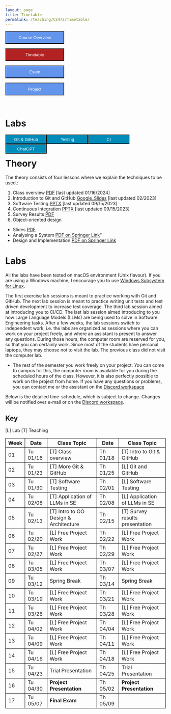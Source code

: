 ```yaml
---
layout: page
title: Timetable
permalink: /teaching/CS472/Timetable/
---
```

<form action="/teaching/CS472/">
    <input type="submit" style="background-color:cornflowerblue;color:white;width:185px;
height:40px;" value="Course Overview" />
</form>

<form action="/teaching/CS472/Timetable/">
    <input type="submit" style="background-color:firebrick;color:white;width:185px;
height:40px;" value="Timetable" />
</form>
<form action="/teaching/CS472/Exam/">
    <input type="submit" style="background-color:cornflowerblue;color:white;width:185px;
height:40px;" value="Exam" />
</form>
<form action="/teaching/CS472/project/">
    <input type="submit" style="background-color:cornflowerblue;color:white;width:185px;
height:40px;" value="Project" />
</form>

<br/>

Labs
=======

<div class="main-component">
<form action="/teaching/CS472/Timetable/Git_and_GitHub/">
    <input type="submit" style="background-color:#008CBA;float:left; color:white;width:130px;
height:30px;" value="Git & GitHub" />
</form>
<form action="/teaching/CS472/Timetable/dynamic_analysis/">
    <input type="submit" style="background-color:#008CBA;float:left;color:white;width:130px;
height:30px;" value="Testing" />
</form>
<form action="/teaching/CS472/Timetable/CI/">
    <input type="submit" style="background-color:#008CBA;float:left;color:white;width:130px;
height:30px;" value="CI" />
</form>
<form action="/teaching/CS472/Timetable/GPT/">
    <input type="submit" style="background-color:#008CBA;float:left;color:white;width:130px;
height:30px;" value="ChatGPT" />
</form>
</div>

<br/>
<br/>

Theory
========
The theory consists of four lessons where we explain the techniques to be used.: 
1. Class overview [PDF](ClassOverview.pdf) [last updated 01/16/2024]
2. Introduction to Git and GitHub [Google_Slides](https://docs.google.com/presentation/d/1YG1uXfERIPtHF9STDQQMoxvluU3X8QRO/edit#slide=id.p3) [last updated 02/2023]
3. Software Testing [PPTX](Testing-2033-fall.pptx) [last updated 09/15/2023]
4. Continuous Integration [PPTX](CI-CD.pptx) [last updated 09/15/2023]
5. Survey Results [PDF](Survey_Presentation.pdf)
6. Object-oriented design 
  * Slides [PDF](OOD-V2.pptx)
  * Analysing a System [PDF on Springer Link](https://link.springer.com/chapter/10.1007/978-3-319-24280-4_6)"
  * Design and Implementation [PDF on Springer Link](https://link.springer.com/chapter/10.1007/978-3-319-24280-4_7)

Labs
========
All the labs have been tested on macOS environment (Unix flavour). If you are using a Windows machine, I encourage you to use
[Windows Subsystem for Linux](https://learn.microsoft.com/en-us/windows/wsl/about). 

The first exercise lab sessions is meant to practice working with Git and GitHub.
The next lab session is meant to practice writing unit tests and test driven development to increase test coverage.
The third lab session aimed at introducing you to CI/CD. 
The last lab session aimed introducing to you how Large Language Models (LLMs) are being used to solve in Software Engineering tasks. 
After a few weeks, the lab sessions switch to independent work, i.e. the labs are organized as sessions where you can work on your project freely, and where an assistant is 
present to answer any questions. During those hours, the computer room are reserved for you, 
so that you can certainly work. Since most of the students have personal laptops, they may choose not to
visit the lab. The previous class did not visit the computer lab.

* The rest of the semester you work freely on your project. You can come to campus for this, the 
computer room is available for you during the scheduled hours of the class. 
However, it is also perfectly possible to work on the project from home. If you have any questions 
or problems, you can contact me or the assistant on the [Discord workspace](https://discord.gg/CQUCUFTcDY)

Below is the detailed time-schedule, which is subject to change. Changes will be notified over 
e-mail or on the [Discord workspace](https://discord.gg/CQUCUFTcDY). 

## Key
[L] Lab
[T] Teaching

<table style="border-collapse:collapse;">
<tr >
<th style="border: 1px solid black;">Week</th>
<th style="border: 1px solid black;">Date</th>
<th style="border: 1px solid black;">Class Topic</th>
<th style="border: 1px solid black;">Date</th>
<th style="border: 1px solid black;">Class Topic</th>
</tr>

<tr>
<td style="border: 1px solid black;">01</td>
<td style="border: 1px solid black;">Tu 01/16</td>
<td style="border: 1px solid black;">[T] Class overview</td>
<td style="border: 1px solid black;">Th 01/18</td>
<td style="border: 1px solid black;">[T] Intro to Git & GitHub </td>
</tr>

<tr>
<td style="border: 1px solid black;">02</td>
<td style="border: 1px solid black;">Tu 01/23</td>
<td style="border: 1px solid black;">[T] More Git & GitHub</td>
<td style="border: 1px solid black;">Th 01/25 </td>
<td style="border: 1px solid black;">[L] Git and GitHub </td>
</tr>

<tr>
<td style="border: 1px solid black;">03</td>
<td style="border: 1px solid black;">Tu 01/30 </td>
<td style="border: 1px solid black;">[T] Software Testing </td>
<td style="border: 1px solid black;">Th 02/01 </td>
<td style="border: 1px solid black;">[L] Software Testing </td>
</tr>

<tr>
<td style="border: 1px solid black;">04</td>
<td style="border: 1px solid black;">Tu 02/06</td>
<td style="border: 1px solid black;">[T] Application of LLMs in SE</td>
<td style="border: 1px solid black;">Th 02/08 </td>
<td style="border: 1px solid black;">[L] Application of LLMs in SE</td>
</tr>

<tr>
<td style="border: 1px solid black;">05</td>
<td style="border: 1px solid black;">Tu 02/13</td>
<td style="border: 1px solid black;">[T] Intro to OO Design & Architecture</td>
<td style="border: 1px solid black;">Th 02/15 </td>
<td style="border: 1px solid black;">[T] Survey results presentation </td>
</tr>

<tr>
<td style="border: 1px solid black;">06</td>
<td style="border: 1px solid black;">Tu 02/20</td>
<td style="border: 1px solid black;">[L] Free Project Work</td>
<td style="border: 1px solid black;">Th 02/22 </td>
<td style="border: 1px solid black;">[L] Free Project Work </td>
</tr>

<tr>
<td style="border: 1px solid black;">07</td>
<td style="border: 1px solid black;">Tu 02/27</td>
<td style="border: 1px solid black;">[L] Free Project Work </td>
<td style="border: 1px solid black;">Th 02/29 </td>
<td style="border: 1px solid black;">[L] Free Project Work </td>
</tr>

<tr>
<td style="border: 1px solid black;">08</td>
<td style="border: 1px solid black;">Tu 03/05</td>
<td style="border: 1px solid black;">[L] Free Project Work</td>
<td style="border: 1px solid black;">Th 03/07 </td>
<td style="border: 1px solid black;">[L] Free Project Work </td>
</tr>

<tr>
<td style="border: 1px solid black;">09</td>
<td style="border: 1px solid black;">Tu 03/12</td>
<td style="border: 1px solid black;">Spring Break</td>
<td style="border: 1px solid black;">Th 03/14 </td>
<td style="border: 1px solid black;">Spring Break</td>
</tr>

<tr>
<td style="border: 1px solid black;">10</td>
<td style="border: 1px solid black;">Tu 03/19</td>
<td style="border: 1px solid black;">[L] Free Project Work</td>
<td style="border: 1px solid black;">Th 03/21 </td>
<td style="border: 1px solid black;">[L] Free Project Work </td>
</tr>

<tr>
<td style="border: 1px solid black;">11</td>
<td style="border: 1px solid black;">Tu 03/26</td>
<td style="border: 1px solid black;">[L] Free Project Work</td>
<td style="border: 1px solid black;">Th 03/28 </td>
<td style="border: 1px solid black;">[L] Free Project Work </td>
</tr>

<tr>
<td style="border: 1px solid black;">12</td>
<td style="border: 1px solid black;">Tu 04/02</td>
<td style="border: 1px solid black;">[L] Free Project Work</td>
<td style="border: 1px solid black;">Th 04/04 </td>
<td style="border: 1px solid black;">[L] Free Project Work </td>
</tr>

<tr>
<td style="border: 1px solid black;">13</td>
<td style="border: 1px solid black;">Tu 04/09</td>
<td style="border: 1px solid black;">[L] Free Project Work</td>
<td style="border: 1px solid black;">Th 04/11 </td>
<td style="border: 1px solid black;">[L] Free Project Work </td>
</tr>

<tr>
<td style="border: 1px solid black;">14</td>
<td style="border: 1px solid black;">Tu 04/16</td>
<td style="border: 1px solid black;">[L] Free Project Work </td>
<td style="border: 1px solid black;">Th 04/18 </td>
<td style="border: 1px solid black;">[L] Free Project Work </td>
</tr>

<tr>
<td style="border: 1px solid black;">15</td>
<td style="border: 1px solid black;">Tu 04/23</td>
<td style="border: 1px solid black;">Trial Presentation</td>
<td style="border: 1px solid black;">Th 04/25 </td>
<td style="border: 1px solid black;">Trial Presentation</td>
</tr>

<tr>
<td style="border: 1px solid black;">16</td>
<td style="border: 1px solid black;">Tu 04/30</td>
<td style="border: 1px solid black;"><b>Project Presentation</b></td>
<td style="border: 1px solid black;">Th 05/02 </td>
<td style="border: 1px solid black;"><b>Project Presentation</b></td>
</tr>

<tr>
<td style="border: 1px solid black;">17</td>
<td style="border: 1px solid black;">Tu 05/07</td>
<td style="border: 1px solid black;"><b>Final Exam</b></td>
<td style="border: 1px solid black;">Th 05/09 </td>
<td style="border: 1px solid black;"></td>
</tr>

</table>



